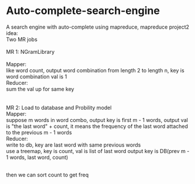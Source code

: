 # Auto-complete-search-engine
A search engine with auto-complete using mapreduce, mapreduce project2
<br/>
idea:
<br/>
Two MR jobs
<br/>
<br/>
MR 1: NGramLibrary<br/>
<br/>
Mapper:<br/>
like word count, output word combination from length 2 to length n, key is word combination val is 1<br/>
Reducer:<br/>
sum the val up for same key<br/>
<br/>
<br/>
MR 2: Load to database and Probility model<br/>
Mapper:<br/>
suppose m words in word combo, output key is first m - 1 words, output val is "the last word" + count, it means the frequency of the last word attached to the previous m - 1 words<br/>
Reducer:<br/>
write to db, key are last word with same previous words<br/>
use a treemap, key is count, val is list of last word
output key is DB(prev m - 1 words, last word, count)<br/>
<br/>

then we can sort count to get freq
